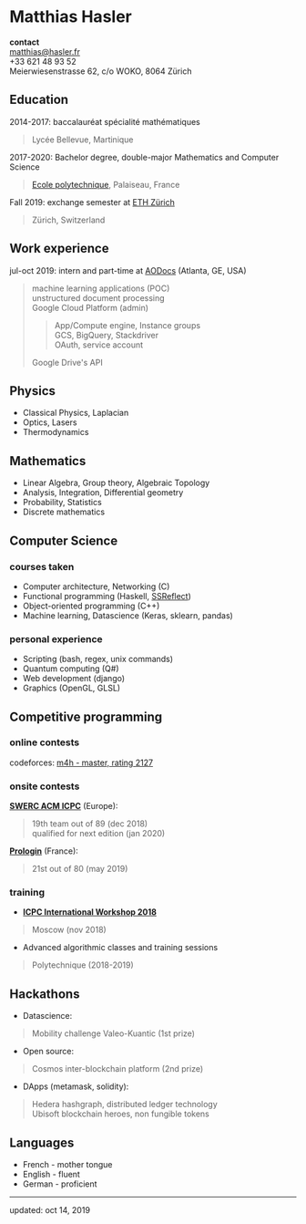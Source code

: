 # Matthias Hasler
**contact**  
matthias@hasler.fr  
+33 621 48 93 52  
Meierwiesenstrasse 62, c/o WOKO, 8064 Zürich

## Education
2014-2017: baccalauréat spécialité mathématiques
> Lycée Bellevue, Martinique

2017-2020: Bachelor degree, double-major Mathematics and Computer Science
> [Ecole polytechnique][lix], Palaiseau, France

Fall 2019: exchange semester at [ETH Zürich][eth]
> Zürich, Switzerland

## Work experience
jul-oct 2019: intern and part-time at [AODocs][ao] (Atlanta, GE, USA)
> machine learning applications (POC)  
> unstructured document processing  
> Google Cloud Platform (admin)  
> > App/Compute engine, Instance groups  
> > GCS, BigQuery, Stackdriver  
> > OAuth, service account
>
> Google Drive's API  

## Physics
- Classical Physics, Laplacian
- Optics, Lasers
- Thermodynamics

## Mathematics
- Linear Algebra, Group theory, Algebraic Topology
- Analysis, Integration, Differential geometry
- Probability, Statistics
- Discrete mathematics

## Computer Science
### courses taken
- Computer architecture, Networking (C)
- Functional programming (Haskell, [SSReflect][ssr])
- Object-oriented programming (C++)
- Machine learning, Datascience (Keras, sklearn, pandas)

### personal experience
- Scripting (bash, regex, unix commands)
- Quantum computing (Q#)
- Web development (django)
- Graphics (OpenGL, GLSL)

## Competitive programming
### online contests
codeforces: [m4h - master, rating 2127][cf]

### onsite contests
[**SWERC ACM ICPC**][swerc] (Europe):
> 19th team out of 89 (dec 2018)  
> qualified for next edition (jan 2020)  

[**Prologin**][prologin] (France):
> 21st out of 80 (may 2019)

### training
- [**ICPC International Workshop 2018**][icpciw]
> Moscow (nov 2018)
- Advanced algorithmic classes and training sessions
> Polytechnique (2018-2019)

## Hackathons
- Datascience:
> Mobility challenge Valeo-Kuantic (1st prize)
- Open source:
> Cosmos inter-blockchain platform (2nd prize)
- DApps (metamask, solidity):
> Hedera hashgraph, distributed ledger technology  
> Ubisoft blockchain heroes, non fungible tokens

## Languages
- French - mother tongue
- English - fluent
- German - proficient

[ao]: https://www.aodocs.com/
[cf]: https://codeforces.com/profile/m4h
[lix]: https://www.polytechnique.edu/en
[eth]: https://ethz.ch/en.html
[ssr]: https://coq.inria.fr/refman/proof-engine/ssreflect-proof-language.html
[swerc]: https://swerc.eu
[icpciw]: https://it-edu.com/pages/workshops/?lang=en
[prologin]: https://prologin.org/

---
updated: oct 14, 2019

